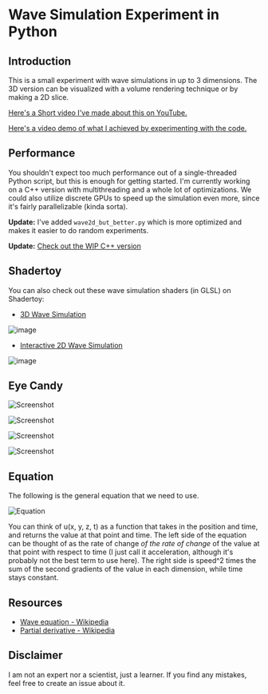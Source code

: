 # Wave Simulation Experiment in Python

## Introduction

This is a small experiment with wave simulations in up to 3 dimensions. The 3D version can be visualized with a volume rendering technique or by making a 2D slice.

[Here's a Short video I've made about this on YouTube.](https://www.youtube.com/shorts/5mN1zTjf8vo)

[Here's a video demo of what I achieved by experimenting with the code.](https://www.youtube.com/watch?v=JeGbCcvAqc8)

## Performance

You shouldn't expect too much performance out of a single-threaded Python script, but this is enough for getting started. I'm currently working on a C++ version with multithreading and a whole lot of optimizations. We could also utilize discrete GPUs to speed up the simulation even more, since it's fairly parallelizable (kinda sorta).

**Update:** I've added `wave2d_but_better.py` which is more optimized and makes it easier to do random experiments.

**Update:** [Check out the WIP C++ version](https://github.com/bean-mhm/wave-tracing)

## Shadertoy

You can also check out these wave simulation shaders (in GLSL) on Shadertoy:

- [3D Wave Simulation](https://www.shadertoy.com/view/mdBcz3)

![image](https://github.com/bean-mhm/wave-simulation-py/assets/98428255/74693b04-74c5-40fa-b663-e48ba90bfda8)

- [Interactive 2D Wave Simulation](https://www.shadertoy.com/view/mdScW1)

![image](https://github.com/bean-mhm/wave-simulation-py/assets/98428255/93b85d7e-8c78-46bd-8b16-19ea09360444)

## Eye Candy

![Screenshot](images/screenshot-1.png)

![Screenshot](images/screenshot-2.png)

![Screenshot](images/screenshot-3.png)

![Screenshot](images/screenshot-4.png)

## Equation

The following is the general equation that we need to use.

![Equation](images/equation.png)

You can think of u(x, y, z, t) as a function that takes in the position and time, and returns the value at that point and time. The left side of the equation can be thought of as the rate of change *of the rate of change* of the value at that point with respect to time (I just call it acceleration, although it's probably not the best term to use here). The right side is speed^2 times the sum of the second gradients of the value in each dimension, while time stays constant.

## Resources

 - [Wave equation - Wikipedia](https://en.wikipedia.org/wiki/Wave_equation)
 - [Partial derivative - Wikipedia](https://en.wikipedia.org/wiki/Partial_derivative)

## Disclaimer

I am not an expert nor a scientist, just a learner. If you find any mistakes, feel free to create an issue about it.
